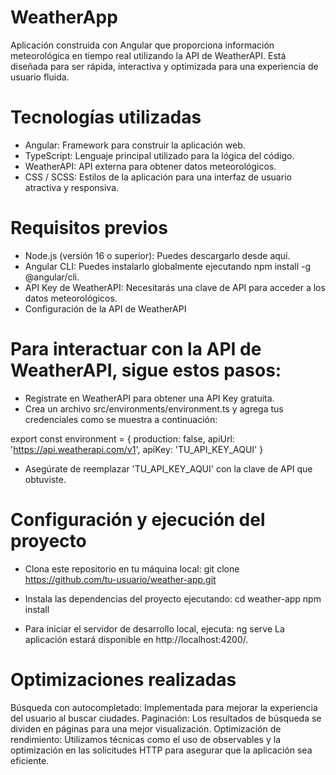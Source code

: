 # WeatherApp
Aplicación construida con Angular que proporciona información meteorológica en tiempo real utilizando la API de WeatherAPI. Está diseñada para ser rápida, interactiva y optimizada para una experiencia de usuario fluida.

# Tecnologías utilizadas
- Angular: Framework para construir la aplicación web.
- TypeScript: Lenguaje principal utilizado para la lógica del código.
- WeatherAPI: API externa para obtener datos meteorológicos.
- CSS / SCSS: Estilos de la aplicación para una interfaz de usuario atractiva y responsiva.

# Requisitos previos
- Node.js (versión 16 o superior): Puedes descargarlo desde aquí.
- Angular CLI: Puedes instalarlo globalmente ejecutando npm install -g @angular/cli.
- API Key de WeatherAPI: Necesitarás una clave de API para acceder a los datos meteorológicos.
- Configuración de la API de WeatherAPI

# Para interactuar con la API de WeatherAPI, sigue estos pasos:

- Regístrate en WeatherAPI para obtener una API Key gratuita.
- Crea un archivo src/environments/environment.ts y agrega tus credenciales como se muestra a continuación:

export const environment = {
  production: false,
  apiUrl: 'https://api.weatherapi.com/v1',
  apiKey: 'TU_API_KEY_AQUI'
}

- Asegúrate de reemplazar 'TU_API_KEY_AQUI' con la clave de API que obtuviste.

# Configuración y ejecución del proyecto
- Clona este repositorio en tu máquina local:
git clone https://github.com/tu-usuario/weather-app.git

- Instala las dependencias del proyecto ejecutando:
cd weather-app
npm install

- Para iniciar el servidor de desarrollo local, ejecuta:
ng serve
La aplicación estará disponible en http://localhost:4200/.

# Optimizaciones realizadas
Búsqueda con autocompletado: Implementada para mejorar la experiencia del usuario al buscar ciudades.
Paginación: Los resultados de búsqueda se dividen en páginas para una mejor visualización.
Optimización de rendimiento: Utilizamos técnicas como el uso de observables y la optimización en las solicitudes HTTP para asegurar que la aplicación sea eficiente.